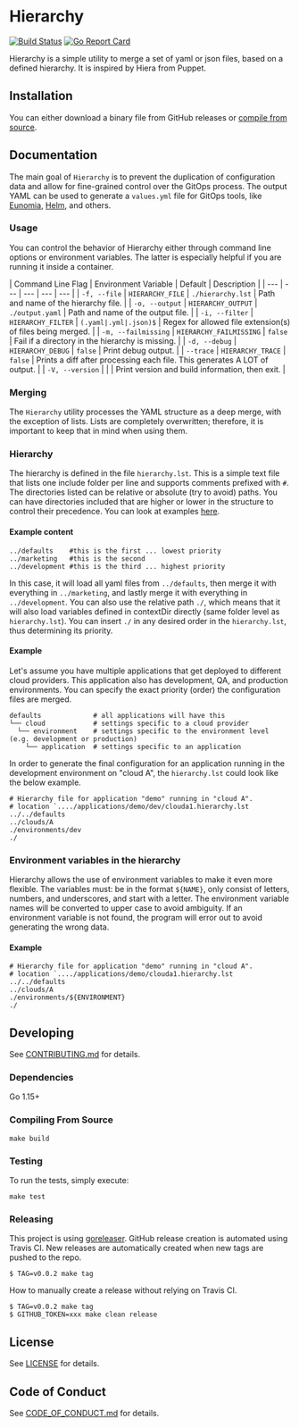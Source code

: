 # Hierarchy

[![Build Status](https://travis-ci.com/KohlsTechnology/prometheus_bigquery_remote_storage_adapter.svg?branch=master)](https://travis-ci.com/KohlsTechnology/hierarchy)
[![Go Report Card](https://goreportcard.com/badge/github.com/KohlsTechnology/prometheus_bigquery_remote_storage_adapter)](https://goreportcard.com/report/github.com/KohlsTechnology/hierarcbhy)

Hierarchy is a simple utility to merge a set of yaml or json files, based on a defined hierarchy. It is inspired by Hiera from Puppet.

## Installation

You can either download a binary file from GitHub releases or [compile from source](#compiling-from-source).

## Documentation

The main goal of `Hierarchy` is to prevent the duplication of configuration data and allow for fine-grained control over the GitOps process. The output YAML can be used to generate a `values.yml` file for GitOps tools, like [Eunomia](https://github.com/KohlsTechnology/eunomia), [Helm](https://helm.sh), and others.

### Usage

You can control the behavior of Hierarchy either through command line options or environment variables. The latter is especially helpful if you are running it inside a container.

| Command Line Flag | Environment Variable | Default | Description |
| --- | --- | --- | --- | --- |
| `-f, --file` | `HIERARCHY_FILE` | `./hierarchy.lst` | Path and name of the hierarchy file. |
| `-o, --output` | `HIERARCHY_OUTPUT` | `./output.yaml` | Path and name of the output file. |
| `-i, --filter` | `HIERARCHY_FILTER` | `(.yaml|.yml|.json)$` | Regex for allowed file extension(s) of files being merged. |
| `-m, --failmissing` | `HIERARCHY_FAILMISSING` | `false` | Fail if a directory in the hierarchy is missing. |
| `-d, --debug` | `HIERARCHY_DEBUG` | `false` | Print debug output. |
| `--trace` | `HIERARCHY_TRACE` | `false` | Prints a diff after processing each file. This generates A LOT of output. |
| `-V, --version` | | | Print version and build information, then exit. |

### Merging

The `Hierarchy` utility processes the YAML structure as a deep merge, with the exception of lists. Lists are completely overwritten; therefore, it is important to keep that in mind when using them.

### Hierarchy

The hierarchy is defined in the file `hierarchy.lst`. This is a simple text file that lists one include folder per line and supports comments prefixed with `#`. The directories listed can be relative or absolute (try to avoid) paths. You can have directories included that are higher or lower in the structure to control their precedence. You can look at examples [here](https://github.com/KohlsTechnology/hierarchy/blob/master/testdata/).

#### Example content
```
../defaults    #this is the first ... lowest priority
../marketing   #this is the second
../development #this is the third ... highest priority
```

In this case, it will load all yaml files from `../defaults`, then merge it with everything in `../marketing`, and lastly merge it with everything in `../development`. You can also use the relative path `./`, which means that it will also load variables defined in contextDir directly (same folder level as `hierarchy.lst`). You can insert `./` in any desired order in the `hierarchy.lst`, thus determining its priority.

#### Example

Let's assume you have multiple applications that get deployed to different cloud providers. This application also has development, QA, and production environments. You can specify the exact priority (order) the configuration files are merged.

```
defaults             # all applications will have this
└── cloud            # settings specific to a cloud provider
  └── environment    # settings specific to the environment level (e.g. development or production)
    └── application  # settings specific to an application
```

In order to generate the final configuration for an application running in the development environment on "cloud A", the `hierarchy.lst` could look like the below example.

```
# Hierarchy file for application "demo" running in "cloud A".
# location `..../applications/demo/dev/clouda1.hierarchy.lst
../../defaults
../clouds/A
./environments/dev
./
```

### Environment variables in the hierarchy

Hierarchy allows the use of environment variables to make it even more flexible. The variables must: be in the format `${NAME}`, only consist of letters, numbers, and underscores, and start with a letter. The environment variable names will be converted to upper case to avoid ambiguity. If an environment variable is not found, the program will error out to avoid generating the wrong data.

#### Example
```
# Hierarchy file for application "demo" running in "cloud A".
# location `..../applications/demo/clouda1.hierarchy.lst
../../defaults
../clouds/A
./environments/${ENVIRONMENT}
./
```

## Developing

See [CONTRIBUTING.md](.github/CONTRIBUTING.md) for details.


### Dependencies
Go 1.15+

### Compiling From Source
```
make build
```

### Testing

To run the tests, simply execute:
```
make test
```

### Releasing

This project is using [goreleaser](https://goreleaser.com). GitHub release creation is automated using Travis
CI. New releases are automatically created when new tags are pushed to the repo.
```
$ TAG=v0.0.2 make tag
```

How to manually create a release without relying on Travis CI.
```
$ TAG=v0.0.2 make tag
$ GITHUB_TOKEN=xxx make clean release
```

## License

See [LICENSE](LICENSE) for details.

## Code of Conduct

See [CODE_OF_CONDUCT.md](.github/CODE_OF_CONDUCT.md)
for details.
